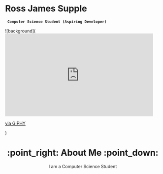 # Ross James Supple


**` Computer Science Student (Aspiring Developer)`**

![background](<iframe src="https://giphy.com/embed/l3q2Cy90VMhfoA9BC" width="480" height="269" style="" frameBorder="0" class="giphy-embed" allowFullScreen></iframe><p><a href="https://giphy.com/gifs/art-black-blue-l3q2Cy90VMhfoA9BC">via GIPHY</a></p>)

<div id = "Header" align = "center">
    <h1>
    :point_right: About Me :point_down:
    </h1>
    <p>
    I am a Computer Science Student
    </p>
</div>